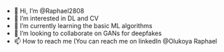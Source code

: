 - 👋 Hi, I’m @Raphael2808
- 👀 I’m interested in DL and CV
- 🌱 I’m currently learning the basic ML algorithms
- 💞️ I’m looking to collaborate on GANs for deepfakes
- 📫 How to reach me (You can reach me on linkedIn @Olukoya Raphael

<!---
Raphael2808/Raphael2808 is a ✨ special ✨ repository because its `README.md` (this file) appears on your GitHub profile.
You can click the Preview link to take a look at your changes.
--->
